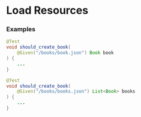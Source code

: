 # Load Resources

### Examples

```java
@Test
void should_create_book(
    @Given("/books/book.json") Book book
) {
    ...
}
```

```java
@Test
void should_create_book(
    @Given("/books/books.json") List<Book> books
) {
    ...
}
```

